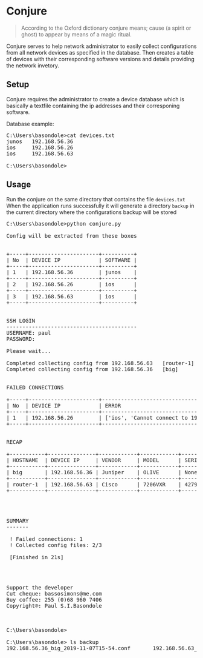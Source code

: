 # Conjure
> According to the Oxford dictionary conjure means; cause (a spirit or ghost) to appear by means of a magic ritual.

Conjure serves to help network administrator to easily collect configurations from all network devices as specified in the database.
Then creates a table of devices with their corresponding software versions and details providing the network invetory.


## Setup
Conjure requires the administrator to create a device database which is basically a textfile containing the ip addresses
and their corresponing software. 

Database example:
<pre>
C:\Users\basondole>cat devices.txt
junos   192.168.56.36
ios     192.168.56.26
ios     192.168.56.63

C:\Users\basondole>
</pre>

## Usage

Run the conjure on the same directory that contains the file `devices.txt`
When the application runs successfully it will generate a directory `backup` in the current directory
where the configurations backup will be stored

<pre>
C:\Users\basondole>python conjure.py

Config will be extracted from these boxes


+-----+----------------------+----------+
| No  | DEVICE IP            | SOFTWARE |
+-----+----------------------+----------+
| 1   | 192.168.56.36        | junos    |
+-----+----------------------+----------+
| 2   | 192.168.56.26        | ios      |
+-----+----------------------+----------+
| 3   | 192.168.56.63        | ios      |
+-----+----------------------+----------+


SSH LOGIN
-----------------------------------------
USERNAME: paul
PASSWORD:

Please wait...

Completed collecting config from 192.168.56.63   [router-1]
Completed collecting config from 192.168.56.36   [big]


FAILED CONNECTIONS

+-----+----------------------+------------------------------------------------------------------------------------+
| No  | DEVICE IP            | ERROR                                                                              |
+-----+----------------------+------------------------------------------------------------------------------------+
| 1   | 192.168.56.26        | ['ios', 'Cannot connect to 192.168.56.26']                                         |
+-----+----------------------+------------------------------------------------------------------------------------+


RECAP

+-----------+---------------+------------+------------+---------------+-----------------------------+------------+
| HOSTNAME  | DEVICE IP     | VENDOR     | MODEL      | SERIAL        | SOFTWARE                    | UPTIME (s) |
+-----------+---------------+------------+------------+---------------+-----------------------------+------------+
| big       | 192.168.56.36 | Juniper    | OLIVE      | None          | 12.1R1.9                    | 7281       |
+-----------+---------------+------------+------------+---------------+-----------------------------+------------+
| router-1  | 192.168.56.63 | Cisco      | 7206VXR    | 4279256517    | 7200 Software 15.2(4)S5     | 6720       |
+-----------+---------------+------------+------------+---------------+-----------------------------+------------+




SUMMARY
-------

 ! Failed connections: 1
 ! Collected config files: 2/3

 [Finished in 21s]




Support the developer
Cut cheque: bassosimons@me.com
Buy coffee: 255 (0)68 960 7406
Copyright℗: Paul S.I.Basondole



C:\Users\basondole>

C:\Users\basondole> ls backup
192.168.56.36_big_2019-11-07T15-54.conf       192.168.56.63_router-1_2019-11-07T15-54.conf

</pre>




